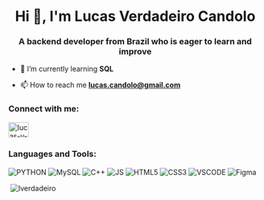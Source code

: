 <h1 align="center">Hi 👋, I'm Lucas Verdadeiro Candolo</h1>
<h3 align="center">A backend developer from Brazil who is eager to learn and improve</h3>


- 🌱 I’m currently learning **SQL**

- 📫 How to reach me **lucas.candolo@gmail.com**

<h3 align="left">Connect with me:</h3>
<p align="left">
<a href="https://linkedin.com/in/lucas-v-candolo-b840a7239" target="blank"><img align="center" src="https://raw.githubusercontent.com/rahuldkjain/github-profile-readme-generator/master/src/images/icons/Social/linked-in-alt.svg" alt="lucas-v-candolo-b840a7239" height="30" width="40" /></a>
</p>


<h3 align="left">Languages and Tools:</h3>
<p align="left">
<img align="center" alt="PYTHON" src = "https://img.shields.io/badge/Python-14354C?style=for-the-badge&logo=python&logoColor=white" />
<img align="center" alt="MySQL" src = "https://img.shields.io/badge/mysql-4479A1.svg?style=for-the-badge&logo=mysql&logoColor=white" />
<img align="center" alt="C++" src = "https://img.shields.io/badge/c++-%2300599C.svg?style=for-the-badge&logo=c%2B%2B&logoColor=white" />
<img align="center" alt="JS" src = "https://img.shields.io/badge/JavaScript-F7DF1E?style=for-the-badge&logo=javascript&logoColor=black" />
<img align="center" alt="HTML5" src = "https://img.shields.io/badge/HTML5-E34F26?style=for-the-badge&logo=html5&logoColor=white" />
<img align="center" alt="CSS3" src = "https://img.shields.io/badge/CSS3-1572B6?style=for-the-badge&logo=css3&logoColor=white" />
<img align="center" alt="VSCODE" src="https://img.shields.io/badge/VSCode-0078D4?style=for-the-badge&logo=visual%20studio%20code&logoColor=white"/>
<img align="center" alt="Figma" src="https://img.shields.io/badge/Figma-F24E1E?style=for-the-badge&logo=figma&logoColor=white"/>

<p>&nbsp;<img align="center" src="https://github-readme-stats.vercel.app/api?username=lverdadeiro&show_icons=true&locale=en" alt="lverdadeiro" /></p>
